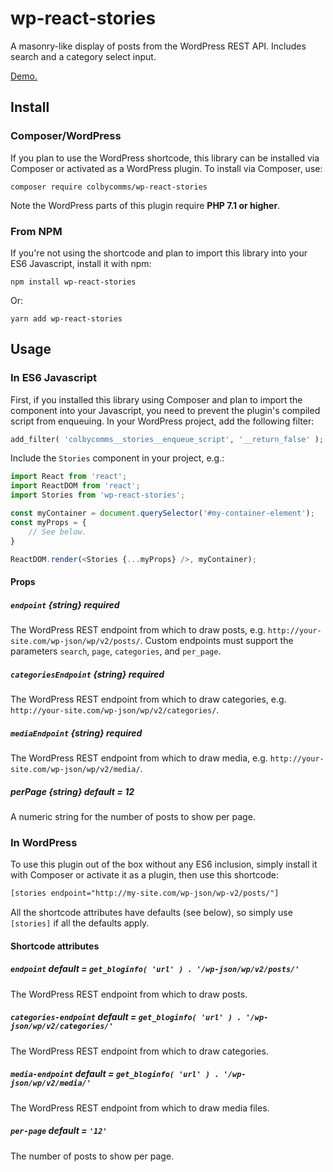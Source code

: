 # wp-react-stories

A masonry-like display of posts from the WordPress REST API. Includes search and a category select input.

[Demo.](https://colbycommunications.github.io/wp-react-stories/demo/)

## Install

### Composer/WordPress

If you plan to use the WordPress shortcode, this library can be installed via Composer or activated as a WordPress plugin. To install via Composer, use:

```
composer require colbycomms/wp-react-stories
```

Note the WordPress parts of this plugin require **PHP 7.1 or higher**.

### From NPM

If you're not using the shortcode and plan to import this library into your ES6 Javascript, install it with npm:

```
npm install wp-react-stories
```

Or:

```
yarn add wp-react-stories
```

## Usage

### In ES6 Javascript

First, if you installed this library using Composer and plan to import the component into your Javascript, you need to prevent the plugin's compiled script from enqueuing. In your WordPress project, add the following filter:

```PHP
add_filter( 'colbycomms__stories__enqueue_script', '__return_false' );
```

Include the `Stories` component in your project, e.g.:

```Javascript
import React from 'react';
import ReactDOM from 'react';
import Stories from 'wp-react-stories';

const myContainer = document.querySelector('#my-container-element');
const myProps = {
    // See below.
}

ReactDOM.render(<Stories {...myProps} />, myContainer);
```

#### Props

##### `endpoint` {string} **required**

The WordPress REST endpoint from which to draw posts, e.g. `http://your-site.com/wp-json/wp/v2/posts/`. Custom endpoints must support the parameters `search`, `page`, `categories`, and `per_page`.

##### `categoriesEndpoint` {string} **required**

The WordPress REST endpoint from which to draw categories, e.g. `http://your-site.com/wp-json/wp/v2/categories/`.

##### `mediaEndpoint` {string} **required**

The WordPress REST endpoint from which to draw media, e.g. `http://your-site.com/wp-json/wp/v2/media/`.

##### perPage {string} **default = 12**

A numeric string for the number of posts to show per page.

### In WordPress

To use this plugin out of the box without any ES6 inclusion, simply install it with Composer or activate it as a plugin, then use this shortcode:

```HTML
[stories endpoint="http://my-site.com/wp-json/wp-v2/posts/"]
```

All the shortcode attributes have defaults (see below), so simply use `[stories]` if all the defaults apply.

#### Shortcode attributes

##### `endpoint` default = `get_bloginfo( 'url' ) . '/wp-json/wp/v2/posts/'`

The WordPress REST endpoint from which to draw posts.

##### `categories-endpoint` default = `get_bloginfo( 'url' ) . '/wp-json/wp/v2/categories/'`

The WordPress REST endpoint from which to draw categories.

##### `media-endpoint` default = `get_bloginfo( 'url' ) . '/wp-json/wp/v2/media/'`

The WordPress REST endpoint from which to draw media files.

##### `per-page` default = `'12'`

The number of posts to show per page.
